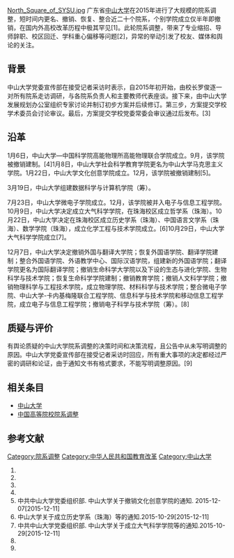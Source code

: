 [North_Square_of_SYSU.jpg](https://zh.wikipedia.org/wiki/File:North_Square_of_SYSU.jpg "fig:North_Square_of_SYSU.jpg") 广东省[中山大学](../Page/中山大学.md "wikilink")在2015年进行了大规模的院系调整，短时间内更名、撤销、恢复、整合近二十个院系，个别学院成立仅半年即撤销，在国内外高校改革历程中极其罕见\[1\]。此轮院系调整，带来了专业缩招、导师辞职、校区回迁、学科重心偏移等问题\[2\]，异常的举动引发了校友、媒体和舆论的关注。

## 背景

中山大学党委宣传部在接受记者采访时表示，自2015年初开始，由校长罗俊逐一对所有院系走访调研，与各院系负责人和主要教师代表座谈。接下来，由中山大学发展规划办公室组织专家讨论并制订初步方案并后续修订。第三步，方案提交学校学术委员会讨论审议。最后，方案提交学校党委常委会审议通过后发布。\[3\]

## 沿革

1月6日，中山大学—中国科学院高能物理所高能物理联合学院成立。9月，该学院被撤销建制。\[4\]1月8日，中山大学社会科学教育学院更名为中山大学马克思主义学院。1月22日，中山大学文化创意学院成立。12月，该学院被撤销建制\[5\]。

3月19日，中山大学组建数据科学与计算机学院（筹）。

7月23日，中山大学微电子学院成立。12月，该学院被并入电子与信息工程学院。 10月9日，中山大学决定成立大气科学学院，在珠海校区成立哲学系（珠海）。10月22日，中山大学决定在珠海校区成立历史学系（珠海）、中国语言文学系（珠海）、数学学院（珠海），成立化学工程与技术学院成立。\[6\]10月29日，中山大学大气科学学院成立\[7\]。

12月7日，中山大学决定撤销外国与翻译大学院；恢复外国语学院、翻译学院建制；整合外国语学院、外语教学中心、国际汉语学院，组建新的外国语学院；翻译学院更名为国际翻译学院；撤销生命科学大学院以及下设的生态与进化学院、生物科学与技术学院；恢复生命科学学院建制；撤销教育学院；撤销人文科学学院；撤销物理科学与工程技术学院，成立物理学院、材料科学与技术学院；整合微电子学院、中山大学-卡内基梅隆联合工程学院、信息科学与技术学院和移动信息工程学院，成立电子与信息工程学院；撤销电子科学与技术学院（筹）。\[8\]

## 质疑与评价

有舆论质疑的中山大学院系调整的决策时间和决策流程，且公告中从未写明调整的原因。中山大学党委宣传部在接受记者采访时回应，所有重大事项的决定都经过严密的调研和论证，由于通知文书有格式要求，不能写明调整原因。\[9\]

## 相关条目

  - [中山大学](../Page/中山大学.md "wikilink")
  - [中国高等院校院系调整](../Page/中国高等院校院系调整.md "wikilink")

## 参考文献

[Category:院系调整](https://zh.wikipedia.org/wiki/Category:院系调整 "wikilink") [Category:中华人民共和国教育改革](https://zh.wikipedia.org/wiki/Category:中华人民共和国教育改革 "wikilink") [Category:中山大学](https://zh.wikipedia.org/wiki/Category:中山大学 "wikilink")

1.
2.
3.
4.
5.  中共中山大学党委组织部. 中山大学关于撤销文化创意学院的通知. 2015-12-07\[2015-12-11\]
6.  中山大学关于成立历史学系（珠海）等的通知.2015-10-29\[2015-12-11\]
7.  中共中山大学党委组织部. 中山大学关于成立大气科学学院等的通知.2015-10-29\[2015-12-11\]
8.
9.